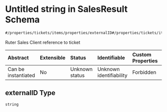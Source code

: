 # Untitled string in SalesResult Schema

```txt
#/properties/tickets/items/properties/externalID#/properties/tickets/items/properties/externalID
```

Ruter Sales Client reference to ticket

| Abstract            | Extensible | Status         | Identifiable            | Custom Properties | Additional Properties | Access Restrictions | Defined In                                                                                         |
| :------------------ | :--------- | :------------- | :---------------------- | :---------------- | :-------------------- | :------------------ | :------------------------------------------------------------------------------------------------- |
| Can be instantiated | No         | Unknown status | Unknown identifiability | Forbidden         | Allowed               | none                | [sales-result.json*](../../schema/proprietary-extensions/sales-result.json "open original schema") |

## externalID Type

`string`

